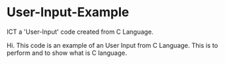 # User-Input-Example
ICT
a 'User-Input' code created from C Language. 

Hi. This code is an example of an User Input from C Language. This is to perform and to show what is C language.
